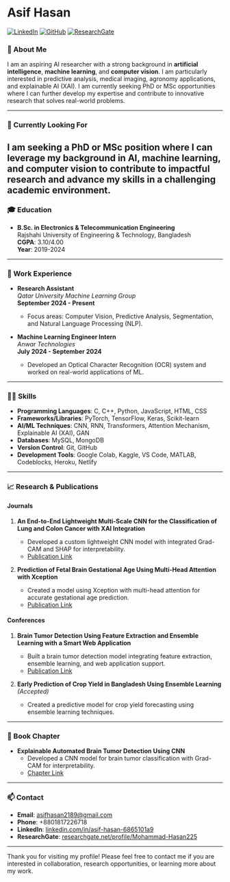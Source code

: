 # Asif Hasan

[![LinkedIn](https://img.shields.io/badge/LinkedIn-Profile-blue)](https://www.linkedin.com/in/asif-hasan-6865101a9) [![GitHub](https://img.shields.io/badge/GitHub-asifhasan24-lightgrey)](https://github.com/asifhasan24) [![ResearchGate](https://img.shields.io/badge/ResearchGate-Profile-green)](https://www.researchgate.net/profile/Mohammad-Hasan225)

### 👋 About Me

I am an aspiring AI researcher with a strong background in **artificial intelligence**, **machine learning**, and **computer vision**. I am particularly interested in predictive analysis, medical imaging, agronomy applications, and explainable AI (XAI). I am currently seeking PhD or MSc opportunities where I can further develop my expertise and contribute to innovative research that solves real-world problems.

---
### 🌱 Currently Looking For
I am seeking a PhD or MSc position where I can leverage my background in AI, machine learning, and computer vision to contribute to impactful research and advance my skills in a challenging academic environment.
---

### 🎓 Education

- **B.Sc. in Electronics & Telecommunication Engineering**  
  Rajshahi University of Engineering & Technology, Bangladesh  
  **CGPA**: 3.10/4.00  
  **Year**: 2019-2024

---

### 💼 Work Experience

- **Research Assistant**  
  *Qatar University Machine Learning Group*  
  **September 2024 - Present**  
  - Focus areas: Computer Vision, Predictive Analysis, Segmentation, and Natural Language Processing (NLP).

- **Machine Learning Engineer Intern**  
  *Anwar Technologies*  
  **July 2024 - September 2024**  
  - Developed an Optical Character Recognition (OCR) system and worked on real-world applications of ML.

---

### 🧑‍💻 Skills

- **Programming Languages**: C, C++, Python, JavaScript, HTML, CSS
- **Frameworks/Libraries**: PyTorch, TensorFlow, Keras, Scikit-learn
- **AI/ML Techniques**: CNN, RNN, Transformers, Attention Mechanism, Explainable AI (XAI), GAN
- **Databases**: MySQL, MongoDB
- **Version Control**: Git, GitHub
- **Development Tools**: Google Colab, Kaggle, VS Code, MATLAB, Codeblocks, Heroku, Netlify

---

### 📈 Research & Publications

#### Journals
1. **An End-to-End Lightweight Multi-Scale CNN for the Classification of Lung and Colon Cancer with XAI Integration**  
   - Developed a custom lightweight CNN model with integrated Grad-CAM and SHAP for interpretability.
   - [Publication Link](https://www.mdpi.com/2227-7080/12/4/56)

2. **Prediction of Fetal Brain Gestational Age Using Multi-Head Attention with Xception**  
   - Created a model using Xception with multi-head attention for accurate gestational age prediction.
   - [Publication Link](https://doi.org/10.1016/j.compbiomed.2024.109155)


#### Conferences
1. **Brain Tumor Detection Using Feature Extraction and Ensemble Learning with a Smart Web Application**  
   - Built a brain tumor detection model integrating feature extraction, ensemble learning, and web application support.
   - [Publication Link](https://ieeexplore.ieee.org/abstract/document/10303497/)

2. **Early Prediction of Crop Yield in Bangladesh Using Ensemble Learning** *(Accepted)*  
   - Created a predictive model for crop yield forecasting using ensemble learning techniques.

---

### 📘 Book Chapter

- **Explainable Automated Brain Tumor Detection Using CNN**  
  - Developed a CNN model for brain tumor classification with Grad-CAM for interpretability.
  - [Chapter Link](https://link.springer.com/chapter/10.1007/978-981-99-8937-9_33#:~:text=In%20this%20work%2C%20an%20explainable)

---

### 📫 Contact

- **Email**: [asifhasan2189@gmail.com](mailto:asifhasan2189@gmail.com)
- **Phone**: +8801817226718
- **LinkedIn**: [linkedin.com/in/asif-hasan-6865101a9](https://www.linkedin.com/in/asif-hasan-6865101a9)
- **ResearchGate**: [researchgate.net/profile/Mohammad-Hasan225](https://www.researchgate.net/profile/Mohammad-Hasan225)

---





Thank you for visiting my profile! Please feel free to contact me if you are interested in collaboration, research opportunities, or learning more about my work.
